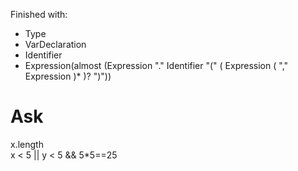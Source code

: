 Finished with:
- Type
- VarDeclaration
- Identifier
- Expression(almost (Expression "." Identifier "(" ( Expression ( "," Expression )* )? ")"))


# Ask
x.length  
x < 5 || y < 5 && 5*5==25